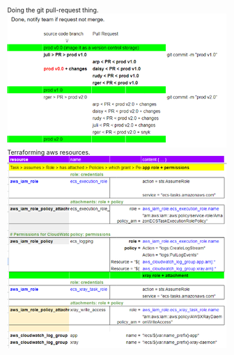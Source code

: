Doing the git pull-request thing.
![GitPullRequest](/images/GitPullRequest.png)
Terraforming aws resources.
![ECS IAM config](/images/ecsIAMconfig.png)